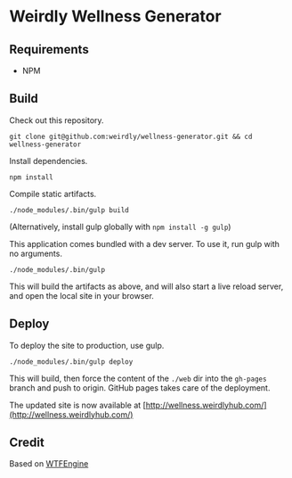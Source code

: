 # Weirdly Wellness Generator

## Requirements

- NPM

## Build

Check out this repository.

`git clone git@github.com:weirdly/wellness-generator.git && cd wellness-generator`

Install dependencies.

`npm install`

Compile static artifacts.

`./node_modules/.bin/gulp build`

(Alternatively, install gulp globally with `npm install -g gulp`)

This application comes bundled with a dev server. To use it, run gulp with no arguments.

`./node_modules/.bin/gulp`

This will build the artifacts as above, and will also start a live reload server, and open the local site in your browser.

## Deploy

To deploy the site to production, use gulp.

`./node_modules/.bin/gulp deploy`

This will build, then force the content of the `./web` dir into the `gh-pages` branch and push to origin.
GitHub pages takes care of the deployment.

The updated site is now available at [http://wellness.weirdlyhub.com/](http://wellness.weirdlyhub.com/)

## Credit

Based on [WTFEngine](https://github.com/soulwire/WTFEngine)
